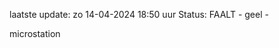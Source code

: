 laatste update: 
zo 14-04-2024 18:50   uur 
Status: FAALT - geel - 
<div class="service Y">microstation</div>